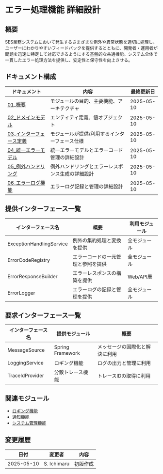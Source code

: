 # エラー処理機能 詳細設計

## 概要
SES業務システムにおいて発生するさまざまな例外や異常状態を適切に処理し、ユーザーにわかりやすいフィードバックを提供するとともに、開発者・運用者が問題を迅速に特定して対応できるようにする基盤的な共通機能。システム全体で一貫したエラー処理方法を提供し、安定性と保守性を向上させる。

## ドキュメント構成

| ドキュメント | 内容 | 最終更新日 |
|------------|------|----------|
| [01_概要](./01_概要.md) | モジュールの目的、主要機能、アーキテクチャ | 2025-05-10 |
| [02_ドメインモデル](./02_ドメインモデル.md) | エンティティ定義、値オブジェクト | 2025-05-10 |
| [03_インターフェース定義](./03_インターフェース定義.md) | モジュールが提供/利用するインターフェース仕様 | 2025-05-10 |
| [04_統一エラーモデル](./04_統一エラーモデル.md) | 統一エラーモデルとエラーコード管理の詳細設計 | 2025-05-10 |
| [05_例外ハンドリング](./05_例外ハンドリング.md) | 例外ハンドリングとエラーレスポンス生成の詳細設計 | 2025-05-10 |
| [06_エラーログ機能](./06_エラーログ機能.md) | エラーログ記録と管理の詳細設計 | 2025-05-10 |

## 提供インターフェース一覧

| インターフェース名 | 概要 | 利用モジュール |
|-----------------|------|--------------|
| ExceptionHandlingService | 例外の集約処理と変換を提供 | 全モジュール |
| ErrorCodeRegistry | エラーコードの一元管理と参照を提供 | 全モジュール |
| ErrorResponseBuilder | エラーレスポンスの構築を提供 | Web/API層 |
| ErrorLogger | エラーログの記録と管理を提供 | 全モジュール |

## 要求インターフェース一覧

| インターフェース名 | 提供モジュール | 概要 |
|-----------------|--------------|------|
| MessageSource | Spring Framework | メッセージの国際化と解決に利用 |
| LoggingService | ロギング機能 | ログの出力と管理に利用 |
| TraceIdProvider | 分散トレース機能 | トレースIDの取得に利用 |

## 関連モジュール

- [ロギング機能](../ロギング機能/)
- [通知機能](../通知機能/)
- [システム管理機能](../../03_管理系モジュール/システム管理機能/)

## 変更履歴

| 日付 | 変更者 | 内容 |
|------|-------|------|
| 2025-05-10 | S. Ichimaru | 初版作成 |
